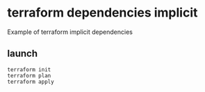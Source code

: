 # terraform dependencies implicit

Example of terraform implicit dependencies

## launch
```
terraform init
terraform plan
terraform apply
```
